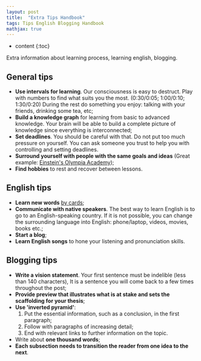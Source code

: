 ```yaml
---
layout: post
title:  "Extra Tips Handbook"
tags: Tips English Blogging Handbook
mathjax: true
---
```


* content
{:toc}

Extra information about learning process, learning english, blogging.




## General tips 
- **Use intervals for learning**. Our consciousness is easy to destruct. Play with numbers to find what suits you the most. (0:30/0:05; 1:00/0:10; 1:30/0:20)
  During the rest do something you enjoy: talking with your friends, drinking some tea, etc;
- **Build a knowledge graph** for learning from basic to advanced knowledge. 
  Your brain will be able to build a complete picture of knowledge since everything is interconnected;
- **Set deadlines**. You should be careful with that. Do not put too much pressure on yourself.
  You can ask someone you trust to help you with controlling and setting deadlines.
- **Surround yourself with people with the same goals and ideas** (Great example: [Einstein's Olympia Academy](https://en.wikipedia.org/wiki/Olympia_Academy));
- **Find hobbies** to rest and recover between lessons.

## English tips
- **Learn new words** [by cards](https://www.youtube.com/watch?v=LMLJ6tUws14);
- **Communicate with native speakers**. The best way to learn English is to go to an English-speaking country.
  If it is not possible, you can change the surrounding language into English: phone/laptop, videos, movies, books etc.;
- **Start a blog**;
- **Learn English songs** to hone your listening and pronunciation skills.

## Blogging tips
- **Write a vision statement**. Your first sentence must be indelible (less than 140 characters), 
  It is a sentence you will come back to a few times throughout the post;
- **Provide preview that illustrates what is at stake and sets the scaffolding  for your thesis**;
- **Use 'inverted pyramid'**:
    1. Put the essential information, such as a conclusion, in the first paragraph;
    2. Follow with paragraphs of increasing detail;
    3. End with relevant links to further information on the topic.
- Write about **one thousand words**;
- **Each subsection needs to transition the reader from one idea to the next**.
